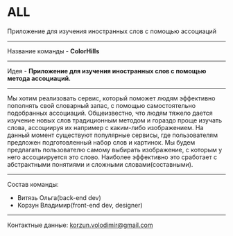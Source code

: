# ALL
Приложение для изучения иностранных слов с помощью ассоциаций
***
Название команды - **ColorHills**
***
Идея - **Приложение для изучения иностранных слов с помощью метода ассоциаций.**
***
Мы хотим реализовать сервис, который поможет людям эффективно пополнять свой словарный запас, с помощью самостоятельно подобранных ассоциаций. Общеизвестно, что людям тяжело дается изучение 
новых слов традиционным методом и гораздо проще изучать слова, ассоциируя их например с каким-либо изображением. На данный момент существуют популярные сервисы, где пользователям предложен подготовленный набор слов и картинок. 
Мы будем предлагать пользователю самому выбирать изображение, с которым у него ассоциируется это слово. Наиболее эффективно это сработает с абстрактными понятиями и сложными словами(составными).
***
Состав команды:
* Витязь Ольга(back-end dev)
* Корзун Владимир(front-end dev, designer)
***
Контактные данные:
korzun.volodimir@gmail.com
